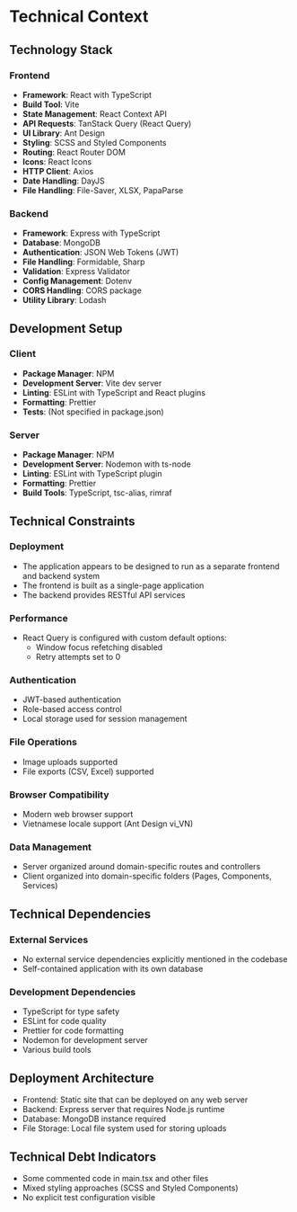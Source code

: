 # Technical Context

## Technology Stack

### Frontend

- **Framework**: React with TypeScript
- **Build Tool**: Vite
- **State Management**: React Context API
- **API Requests**: TanStack Query (React Query)
- **UI Library**: Ant Design
- **Styling**: SCSS and Styled Components
- **Routing**: React Router DOM
- **Icons**: React Icons
- **HTTP Client**: Axios
- **Date Handling**: DayJS
- **File Handling**: File-Saver, XLSX, PapaParse

### Backend

- **Framework**: Express with TypeScript
- **Database**: MongoDB
- **Authentication**: JSON Web Tokens (JWT)
- **File Handling**: Formidable, Sharp
- **Validation**: Express Validator
- **Config Management**: Dotenv
- **CORS Handling**: CORS package
- **Utility Library**: Lodash

## Development Setup

### Client

- **Package Manager**: NPM
- **Development Server**: Vite dev server
- **Linting**: ESLint with TypeScript and React plugins
- **Formatting**: Prettier
- **Tests**: (Not specified in package.json)

### Server

- **Package Manager**: NPM
- **Development Server**: Nodemon with ts-node
- **Linting**: ESLint with TypeScript plugin
- **Formatting**: Prettier
- **Build Tools**: TypeScript, tsc-alias, rimraf

## Technical Constraints

### Deployment

- The application appears to be designed to run as a separate frontend and backend system
- The frontend is built as a single-page application
- The backend provides RESTful API services

### Performance

- React Query is configured with custom default options:
  - Window focus refetching disabled
  - Retry attempts set to 0

### Authentication

- JWT-based authentication
- Role-based access control
- Local storage used for session management

### File Operations

- Image uploads supported
- File exports (CSV, Excel) supported

### Browser Compatibility

- Modern web browser support
- Vietnamese locale support (Ant Design vi_VN)

### Data Management

- Server organized around domain-specific routes and controllers
- Client organized into domain-specific folders (Pages, Components, Services)

## Technical Dependencies

### External Services

- No external service dependencies explicitly mentioned in the codebase
- Self-contained application with its own database

### Development Dependencies

- TypeScript for type safety
- ESLint for code quality
- Prettier for code formatting
- Nodemon for development server
- Various build tools

## Deployment Architecture

- Frontend: Static site that can be deployed on any web server
- Backend: Express server that requires Node.js runtime
- Database: MongoDB instance required
- File Storage: Local file system used for storing uploads

## Technical Debt Indicators

- Some commented code in main.tsx and other files
- Mixed styling approaches (SCSS and Styled Components)
- No explicit test configuration visible
